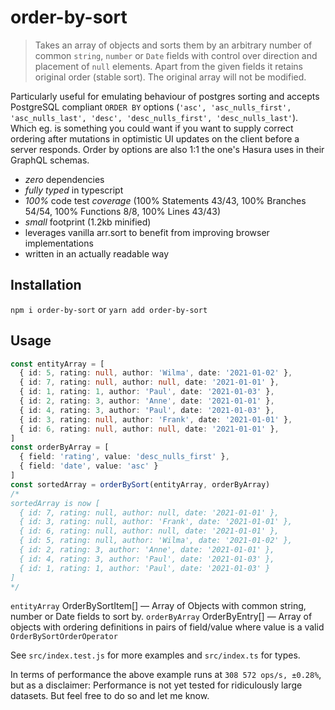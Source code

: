 # order-by-sort

> Takes an array of objects and sorts them by an arbitrary number of common `string`, `number` or `Date` fields with control over direction and placement of `null` elements. Apart from the given fields it retains original order (stable sort). The original array will not be modified.

Particularly useful for emulating behaviour of postgres sorting and accepts PostgreSQL compliant `ORDER BY` options (`'asc', 'asc_nulls_first', 'asc_nulls_last', 'desc', 'desc_nulls_first', 'desc_nulls_last'`). Which eg. is something you could want if you want to supply correct ordering after mutations in optimistic UI updates on the client before a server responds. Order by options are also 1:1 the one's Hasura uses in their GraphQL schemas.

- *zero* dependencies
- *fully typed* in typescript
- *100%* code test *coverage* (100% Statements 43/43, 100% Branches 54/54, 100% Functions 8/8, 100% Lines 43/43)
- *small* footprint (1.2kb minified)
- leverages vanilla arr.sort to benefit from improving browser implementations
- written in an actually readable way

## Installation

`npm i order-by-sort` or `yarn add order-by-sort`

## Usage

```typescript
const entityArray = [
  { id: 5, rating: null, author: 'Wilma', date: '2021-01-02' },
  { id: 7, rating: null, author: null, date: '2021-01-01' },
  { id: 1, rating: 1, author: 'Paul', date: '2021-01-03' },
  { id: 2, rating: 3, author: 'Anne', date: '2021-01-01' },
  { id: 4, rating: 3, author: 'Paul', date: '2021-01-03' },
  { id: 3, rating: null, author: 'Frank', date: '2021-01-01' },
  { id: 6, rating: null, author: null, date: '2021-01-01' },
]
const orderByArray = [
  { field: 'rating', value: 'desc_nulls_first' },
  { field: 'date', value: 'asc' }
]
const sortedArray = orderBySort(entityArray, orderByArray)
/*
sortedArray is now [
  { id: 7, rating: null, author: null, date: '2021-01-01' },
  { id: 3, rating: null, author: 'Frank', date: '2021-01-01' },
  { id: 6, rating: null, author: null, date: '2021-01-01' },
  { id: 5, rating: null, author: 'Wilma', date: '2021-01-02' },
  { id: 2, rating: 3, author: 'Anne', date: '2021-01-01' },
  { id: 4, rating: 3, author: 'Paul', date: '2021-01-03' },
  { id: 1, rating: 1, author: 'Paul', date: '2021-01-03' }
]
*/
```

`entityArray` OrderBySortItem[] — Array of Objects with common string, number or Date fields to sort by.
`orderByArray` OrderByEntry[] — Array of objects with ordering definitions in pairs of field/value where value is a valid `OrderBySortOrderOperator`

See `src/index.test.js` for more examples and `src/index.ts` for types.

In terms of performance the above example runs at `308 572 ops/s, ±0.28%`, but as a disclaimer: Performance is not yet tested for ridiculously large datasets. But feel free to do so and let me know.
